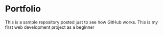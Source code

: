 # Portfolio
This is a sample repository posted just to see how GitHub works. This is my first web development project as a beginner
